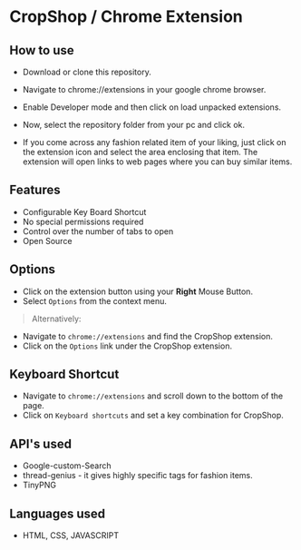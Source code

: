 
# CropShop / Chrome Extension

## How to use

- Download or clone this repository.
- Navigate to chrome://extensions in your google chrome browser.
- Enable Developer mode and then click on load unpacked extensions.
- Now, select the repository folder from your pc and click ok.

- If you come across any fashion related item of your liking, just click on the extension icon and select the area enclosing that item. The extension will open links to web pages where you can buy similar items. 

## Features

- Configurable Key Board Shortcut
- No special permissions required
- Control over the number of tabs to open
- Open Source

## Options

- Click on the extension button using your **Right** Mouse Button.
- Select `Options` from the context menu.

> Alternatively:

- Navigate to `chrome://extensions` and find the CropShop extension.
- Click on the `Options` link under the CropShop extension.


## Keyboard Shortcut

- Navigate to `chrome://extensions` and scroll down to the bottom of the page.
- Click on `Keyboard shortcuts` and set a key combination for CropShop.

## API's used

- Google-custom-Search
- thread-genius - it gives highly specific tags for fashion items.
- TinyPNG

## Languages used

- HTML, CSS, JAVASCRIPT 
